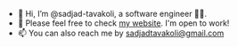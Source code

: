 - 👋 Hi, I’m @sadjad-tavakoli, a software engineer 👨‍💻.
- 👀 Please feel free to check [my website](https://sadjadtavakoli.github.io). I'm open to work!
- 📫 You can also reach me by sadjadtavakoli@gmail.com

<!---
sadjad-tavakoli/sadjad-tavakoli is a ✨ special ✨ repository because its `README.md` (this file) appears on your GitHub profile.
You can click the Preview link to take a look at your changes.
--->

